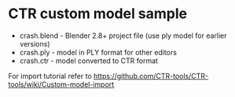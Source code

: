 # CTR custom model sample
* crash.blend - Blender 2.8+ project file (use ply model for earlier versions)
* crash.ply - model in PLY format for other editors
* crash.ctr - model converted to CTR format

For import tutorial refer to https://github.com/CTR-tools/CTR-tools/wiki/Custom-model-import
